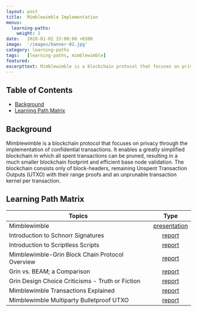 ```yaml
---
layout: post
title:  Mimblewimble Implementation
menus:
  learning-paths:
    weight: 2
date:   2020-01-02 15:00:00 +0300
image:  '/images/banner-02.jpg'
category: learning-paths
tags:   [learning-paths, mimblewimble]
featured:
excerpttext: Mimblewimble is a blockchain protocol that focuses on privacy through the implementation of confidential transactions.
---
```


## Table of Contents

- [Background](#background)
- [Learning Path Matrix](#learning-path-matrix)

## Background

Mimblewimble is a blockchain protocol that focuses on privacy through the implementation of confidential transactions.
It enables a greatly simplified blockchain in which all spent transactions can be pruned, resulting in a much smaller
blockchain footprint and efficient base node validation. The blockchain consists only of block-headers, remaining Unspent
Transaction Outputs (UTXO) with their range proofs and an unprunable transaction kernel per transaction.

## Learning Path Matrix

| Topics                                           |                             Type                             |
| ------------------------------------------------ | :----------------------------------------------------------: |
| Mimblewimble                                     | <span class="wrap_beg">[presentation](/protocols/mimblewimble-1/sources/PITCHME.link.md)</span> |
| Introduction to Schnorr Signatures               | <span class="wrap_int">[report](/cryptography/digital_signatures/introduction_schnorr_signatures.md)</span> |
| Introduction to Scriptless Scripts               | <span class="wrap_int">[report](/cryptography/scriptless-scripts/introduction-to-scriptless-scripts.md)</span> |
| Mimblewimble-Grin Block Chain Protocol Overview  | <span class="wrap_int">[report](/protocols/grin-protocol-overview/MainReport.md)</span> |
| Grin vs. BEAM; a Comparison                      | <span class="wrap_int">[report](/protocols/grin-beam-comparison/MainReport.md)</span> |
| Grin Design Choice Criticisms - Truth or Fiction | <span class="wrap_int">[report](/protocols/grin-design-choice-criticisms/MainReport.md)</span> |
| Mimblewimble Transactions Explained              | <span class="wrap_int">[report](/protocols/mimblewimble-1/MainReport.md)</span> |
| Mimblewimble Multiparty Bulletproof UTXO         | <span class="wrap_adv">[report](/protocols/mimblewimble-mp-bp-utxo/MainReport.md)</span> |
